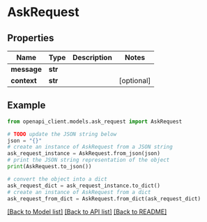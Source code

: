 # AskRequest


## Properties

Name | Type | Description | Notes
------------ | ------------- | ------------- | -------------
**message** | **str** |  | 
**context** | **str** |  | [optional] 

## Example

```python
from openapi_client.models.ask_request import AskRequest

# TODO update the JSON string below
json = "{}"
# create an instance of AskRequest from a JSON string
ask_request_instance = AskRequest.from_json(json)
# print the JSON string representation of the object
print(AskRequest.to_json())

# convert the object into a dict
ask_request_dict = ask_request_instance.to_dict()
# create an instance of AskRequest from a dict
ask_request_from_dict = AskRequest.from_dict(ask_request_dict)
```
[[Back to Model list]](../README.md#documentation-for-models) [[Back to API list]](../README.md#documentation-for-api-endpoints) [[Back to README]](../README.md)


